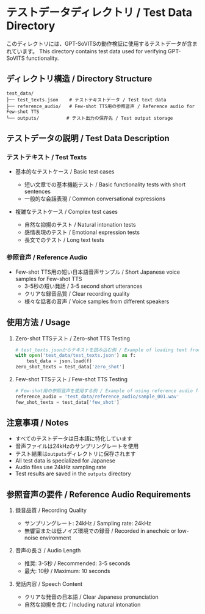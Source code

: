 # テストデータディレクトリ / Test Data Directory

このディレクトリには、GPT-SoVITSの動作検証に使用するテストデータが含まれています。
This directory contains test data used for verifying GPT-SoVITS functionality.

## ディレクトリ構造 / Directory Structure

```
test_data/
├── test_texts.json    # テストテキストデータ / Test text data
├── reference_audio/   # Few-shot TTS用の参照音声 / Reference audio for Few-shot TTS
└── outputs/          # テスト出力の保存先 / Test output storage
```

## テストデータの説明 / Test Data Description

### テストテキスト / Test Texts
- 基本的なテストケース / Basic test cases
  - 短い文章での基本機能テスト / Basic functionality tests with short sentences
  - 一般的な会話表現 / Common conversational expressions

- 複雑なテストケース / Complex test cases
  - 自然な抑揚のテスト / Natural intonation tests
  - 感情表現のテスト / Emotional expression tests
  - 長文でのテスト / Long text tests

### 参照音声 / Reference Audio
- Few-shot TTS用の短い日本語音声サンプル / Short Japanese voice samples for Few-shot TTS
  - 3-5秒の短い発話 / 3-5 second short utterances
  - クリアな録音品質 / Clear recording quality
  - 様々な話者の音声 / Voice samples from different speakers

## 使用方法 / Usage

1. Zero-shot TTSテスト / Zero-shot TTS Testing
   ```python
   # test_texts.jsonからテキストを読み込む例 / Example of loading text from test_texts.json
   with open('test_data/test_texts.json') as f:
       test_data = json.load(f)
   zero_shot_texts = test_data['zero_shot']
   ```

2. Few-shot TTSテスト / Few-shot TTS Testing
   ```python
   # Few-shot用の参照音声を使用する例 / Example of using reference audio for Few-shot
   reference_audio = 'test_data/reference_audio/sample_001.wav'
   few_shot_texts = test_data['few_shot']
   ```

## 注意事項 / Notes

- すべてのテストデータは日本語に特化しています
- 音声ファイルは24kHzのサンプリングレートを使用
- テスト結果は`outputs`ディレクトリに保存されます
- All test data is specialized for Japanese
- Audio files use 24kHz sampling rate
- Test results are saved in the `outputs` directory

## 参照音声の要件 / Reference Audio Requirements

1. 録音品質 / Recording Quality
   - サンプリングレート: 24kHz / Sampling rate: 24kHz
   - 無響室または低ノイズ環境での録音 / Recorded in anechoic or low-noise environment

2. 音声の長さ / Audio Length
   - 推奨: 3-5秒 / Recommended: 3-5 seconds
   - 最大: 10秒 / Maximum: 10 seconds

3. 発話内容 / Speech Content
   - クリアな発音の日本語 / Clear Japanese pronunciation
   - 自然な抑揚を含む / Including natural intonation

